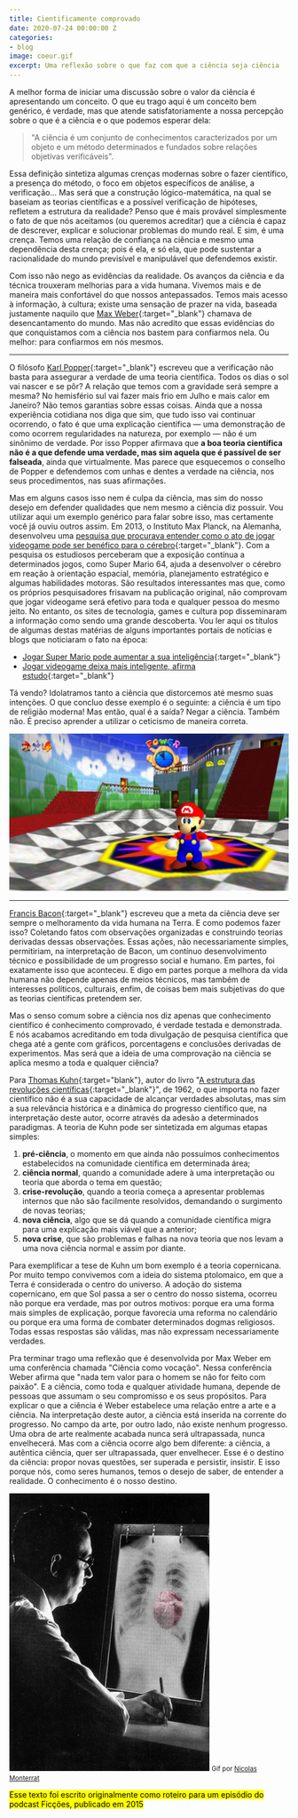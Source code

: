 ```yaml
---
title: Cientificamente comprovado
date: 2020-07-24 00:00:00 Z
categories:
- blog
image: coeur.gif
excerpt: Uma reflexão sobre o que faz com que a ciência seja ciência
---
```


A melhor forma de iniciar uma discussão sobre o valor da ciência é apresentando um conceito. O que eu trago aqui é um conceito bem genérico, é verdade, mas que atende satisfatoriamente a nossa percepção sobre o que é a ciência e o que podemos esperar dela: 

> "A ciência é um conjunto de conhecimentos caracterizados por um objeto e um método determinados e fundados sobre relações objetivas verificáveis".

Essa definição sintetiza algumas crenças modernas sobre o fazer científico, a presença do método, o foco em objetos específicos de análise, a verificação... Mas será que a construção lógico-matemática, na qual se baseiam as teorias científicas e a possível verificação de hipóteses, refletem a estrutura da realidade? Penso que é mais provável simplesmente o fato de que nós aceitamos (ou queremos acreditar) que a ciência é capaz de descrever, explicar e solucionar problemas do mundo real. E sim, é uma crença. Temos uma relação de confiança na ciência e mesmo uma dependência desta crença; pois é ela, e só ela, que pode sustentar a racionalidade do mundo previsível e manipulável que defendemos existir.

Com isso não nego as evidências da realidade. Os avanços da ciência e da técnica trouxeram melhorias para a vida humana. Vivemos mais e de maneira mais confortável do que nossos antepassados. Temos mais acesso à informação, à cultura; existe uma sensação de prazer na vida, baseada justamente naquilo que [Max Weber](https://g.co/kgs/pTjzAM){:target="_blank"} chamava de desencantamento do mundo. Mas não acredito que essas evidências do que conquistamos com a ciência nos bastem para confiarmos nela. Ou melhor: para confiarmos em nós mesmos.

---

O filósofo [Karl Popper](https://g.co/kgs/9Hj2ai){:target="_blank"} escreveu que a verificação não basta para assegurar a verdade de uma teoria científica. Todos os dias o sol vai nascer e se pôr? A relação que temos com a gravidade será sempre a mesma? No hemisfério sul vai fazer mais frio em Julho e mais calor em Janeiro? Não temos garantias sobre essas coisas. Ainda que a nossa experiência cotidiana nos diga que sim, que tudo isso vai continuar ocorrendo, o fato é que uma explicação científica — uma demonstração de como ocorrem regularidades na natureza, por exemplo — não é um sinônimo de verdade. Por isso Popper afirmava que <b>a boa teoria científica não é a que defende uma verdade, mas sim aquela que é passível de ser falseada</b>, ainda que virtualmente. Mas parece que esquecemos o conselho de Popper e defendemos com unhas e dentes a verdade na ciência, nos seus procedimentos, nas suas afirmações.

Mas em alguns casos isso nem é culpa da ciência, mas sim do nosso desejo em defender qualidades que nem mesmo a ciência diz possuir. Vou utilizar aqui um exemplo genérico para falar sobre isso, mas certamente você já ouviu outros assim. Em 2013, o Instituto Max Planck, na Alemanha, desenvolveu uma [pesquisa que procurava entender como o ato de jogar videogame pode ser benéfico para o cérebro](https://www.mpg.de/research/video-games-brain){:target="_blank"}. Com a pesquisa os estudiosos perceberam que a exposição contínua a determinados jogos, como Super Mario 64, ajuda a desenvolver o cérebro em reação à orientação espacial, memória, planejamento estratégico e algumas habilidades motoras. São resultados interessantes mas que, como os próprios pesquisadores frisavam na publicação original, não comprovam que jogar videogame será efetivo para toda e qualquer pessoa do mesmo jeito. No entanto, os sites de tecnologia, games e cultura pop disseminaram a informação como sendo uma grande descoberta. Vou ler aqui os títulos de algumas destas matérias de alguns importantes portais de notícias e blogs que noticiaram o fato na época: 
 - [Jogar Super Mario pode aumentar a sua inteligência](https://exame.com/ciencia/jogar-super-mario-pode-aumentar-sua-inteligencia/){:target="_blank"}
 - [Jogar videogame deixa mais inteligente, afirma estudo](https://gq.globo.com/Corpo/Saude/noticia/2013/11/jogar-videogame-deixa-mais-inteligente-afirma-estudo.html){:target="_blank"}

Tá vendo? Idolatramos tanto a ciência que distorcemos até mesmo suas intenções. O que concluo desse exemplo é o seguinte: a ciência é um tipo de religião moderna! Mas então, qual é a saída? Negar a ciência. Também não. É preciso aprender a utilizar o ceticismo de maneira correta.

<img src="/assets/images/super-mario-64.jpg">

---

[Francis Bacon](https://g.co/kgs/UKXE8b){:target="_blank"} escreveu que a meta da ciência deve ser sempre o melhoramento da vida humana na Terra. E como podemos fazer isso? Coletando fatos com observações organizadas e construindo teorias derivadas dessas observações. Essas ações, não necessariamente simples, permitiriam, na interpretação de Bacon, um contínuo desenvolvimento técnico e possibilidade de um progresso social e humano. Em partes, foi exatamente isso que aconteceu. E digo em partes porque a melhora da vida humana não depende apenas de meios técnicos, mas  também de interesses políticos, culturais, enfim, de coisas bem mais subjetivas do que as teorias científicas pretendem ser.

Mas o senso comum sobre a ciência nos diz apenas que conhecimento científico é conhecimento comprovado, é verdade testada e demonstrada. E nós acabamos acreditando em toda divulgação de pesquisa científica que chega até a gente com gráficos, porcentagens e conclusões derivadas de experimentos. Mas será que a ideia de uma comprovação na ciência se aplica mesmo a toda e qualquer ciência? 

Para [Thomas Kuhn](https://g.co/kgs/kJWMgu){:target="blank"}, autor do livro "[A estrutura das revoluções científicas](https://amzn.to/3eW0bXB){:target="_blank"}", de 1962, o que importa no fazer científico não é a sua capacidade de alcançar verdades absolutas, mas sim a sua relevância histórica e a dinâmica do progresso científico que, na interpretação deste autor, ocorre através da adesão a determinados paradigmas. A teoria de Kuhn pode ser sintetizada em algumas etapas simples:

 1. <b>pré-ciência</b>, o momento em que ainda não possuímos conhecimentos estabelecidos na comunidade científica em determinada área;
 2. <b>ciência normal</b>, quando a comunidade adere à uma interpretação ou teoria que aborda o tema em questão;
 3. <b>crise-revolução</b>, quando a teoria começa a apresentar problemas internos que não são facilmente resolvidos, demandando o surgimento de novas teorias;
 4. <b>nova ciência</b>, algo que se dá quando a comunidade científica migra para uma explicação mais viável que a anterior;
 5. <b>nova crise</b>, que são problemas e falhas na nova teoria que nos levam a uma nova ciência normal e assim por diante.

Para exemplificar a tese de Kuhn um bom exemplo é a teoria copernicana. Por muito tempo convivemos com a ideia do sistema ptolomaico, em que a Terra é considerada o centro do universo. A adoção do sistema copernicano, em que Sol passa a ser o centro do nosso sistema, ocorreu não porque era verdade, mas por outros motivos: porque era uma forma mais simples de explicação, porque favorecia uma reforma no calendário ou porque era uma forma de combater determinados dogmas religiosos. Todas essas respostas são válidas, mas não expressam necessariamente verdades.

Pra terminar trago uma reflexão que é desenvolvida por Max Weber em uma conferência chamada "Ciência como vocação". Nessa conferência Weber afirma que "nada tem valor para o homem se não for feito com paixão". E a ciência, como toda e qualquer atividade humana, depende de pessoas que assumam o seu compromisso e os seus propósitos. 
Para explicar o que a ciência é Weber estabelece uma relação entre a arte e a ciência. Na interpretação deste autor, a ciência está inserida na corrente do progresso. No campo da arte, por outro lado, não existe nenhum progresso. Uma obra de arte realmente acabada nunca será ultrapassada, nunca envelhecerá. Mas com a ciência ocorre algo bem diferente: a ciência, a autêntica ciência, quer ser ultrapassada, quer envelhecer. Esse é o destino da ciência: propor novas questões, ser superada e persistir, insistir. E isso porque nós, como seres humanos, temos o desejo de saber, de entender a realidade. O conhecimento é o nosso destino.

<img src="/assets/images/coeur.gif">
<small>Gif por <a href="https://un-gif-dans-ta-gueule.tumblr.com/">Nicolas Monterrat</a></small>

<mark>Esse texto foi escrito originalmente como roteiro para um episódio do podcast Ficções, publicado em 2015</mark>
